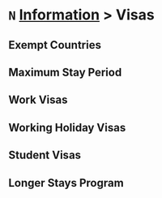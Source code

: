 # `N` [Information](../information) > Visas

## Exempt Countries
## Maximum Stay Period
## Work Visas
## Working Holiday Visas
## Student Visas
## Longer Stays Program

<!-- [\*](https://www.japan.travel/en/plan/visa-info/) -->
